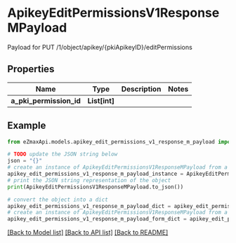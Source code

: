 # ApikeyEditPermissionsV1ResponseMPayload

Payload for PUT /1/object/apikey/{pkiApikeyID}/editPermissions

## Properties

Name | Type | Description | Notes
------------ | ------------- | ------------- | -------------
**a_pki_permission_id** | **List[int]** |  | 

## Example

```python
from eZmaxApi.models.apikey_edit_permissions_v1_response_m_payload import ApikeyEditPermissionsV1ResponseMPayload

# TODO update the JSON string below
json = "{}"
# create an instance of ApikeyEditPermissionsV1ResponseMPayload from a JSON string
apikey_edit_permissions_v1_response_m_payload_instance = ApikeyEditPermissionsV1ResponseMPayload.from_json(json)
# print the JSON string representation of the object
print(ApikeyEditPermissionsV1ResponseMPayload.to_json())

# convert the object into a dict
apikey_edit_permissions_v1_response_m_payload_dict = apikey_edit_permissions_v1_response_m_payload_instance.to_dict()
# create an instance of ApikeyEditPermissionsV1ResponseMPayload from a dict
apikey_edit_permissions_v1_response_m_payload_form_dict = apikey_edit_permissions_v1_response_m_payload.from_dict(apikey_edit_permissions_v1_response_m_payload_dict)
```
[[Back to Model list]](../README.md#documentation-for-models) [[Back to API list]](../README.md#documentation-for-api-endpoints) [[Back to README]](../README.md)


